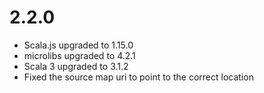 # 2.2.0

- Scala.js upgraded to 1.15.0
- microlibs upgraded to 4.2.1
- Scala 3 upgraded to 3.1.2
- Fixed the source map uri to point to the correct location
